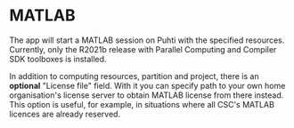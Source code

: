 # MATLAB

The app will start a MATLAB session on Puhti with the specified resources.
Currently, only the R2021b release with Parallel Computing and Compiler SDK toolboxes is installed.

In addition to computing resources, partition and project, there is an **optional** "License file" field.
With it you can specify path to your own home organisation's license server to obtain MATLAB license
from there instead. This option is useful, for example, in situations where all CSC's MATLAB licences are already reserved.
